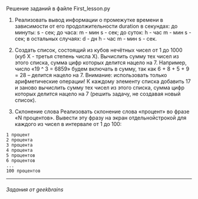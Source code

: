 Решение заданий в файле First_lesson.py 

1. Реализовать вывод информации о промежутке времени в зависимости от его продолжительности duration в секундах: до минуты: s - сек; до часа: m - мин s - сек; до суток: h - час m - мин s - сек; в остальных случаях: d - дн h - час m - мин s - сек.
  
2. Создать список, состоящий из кубов нечётных чисел от 1 до 1000 (куб X - третья степень числа X). Вычислить сумму тех чисел из этого списка, сумма цифр которых делится нацело на 7. 
Например, число «19 ^ 3 = 6859» будем включать в сумму, так как 6 + 8 + 5 + 9 = 28 – делится нацело на 7.
Внимание: использовать только арифметические операции!
К каждому элементу списка добавить 17 и заново вычислить сумму тех чисел из этого списка, сумма цифр которых делится нацело на 7 (решить задачу, не создавая новый список).
  
3. Склонение слова
Реализовать склонение слова «процент» во фразе «N процентов». Вывести эту фразу на экран отдельнойстрокой для каждого из чисел в интервале от 1 до 100:
```
1 процент
2 процента
3 процента
4 процента
5 процентов
6 процентов
...
100 процентов
```
---
###### _Задания от geekbrains_
